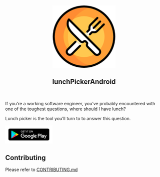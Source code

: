 <p align="center">
  <img width="200px" src="https://github.com/yeukfei02/lunchPickerAndroid/blob/master/readme-icon.png"><br/>
  <h2 align="center">lunchPickerAndroid</h2>
</p>

<p align="center">
  <a href="https://discord.gg/htT4RN6"><img src="https://img.shields.io/discord/709281263470510101" alt=""></a>
</p>

If you’re a working software engineer, you’ve probably encountered with one of the toughest questions, where should I have lunch?

Lunch picker is the tool you’ll turn to to answer this question.

[<img src="https://github.com/yeukfei02/lunchPickerAndroid/blob/master/google-play-badge.png" width="30%" height="30%">](https://play.google.com/store/apps/details?id=com.donaldwu.lunchpickerandroid)

## Contributing

Please refer to [CONTRIBUTING.md](https://github.com/yeukfei02/lunchPickerAndroid/blob/master/CONTRIBUTING.md)
